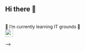 ## Hi there 👋 
<br>
🌱 I’m currently learning IT grounds 🌱
<br>
<img src="https://media.giphy.com/media/hvRJCLFzcasrR4ia7z/giphy.gif" width="25px">


-->
